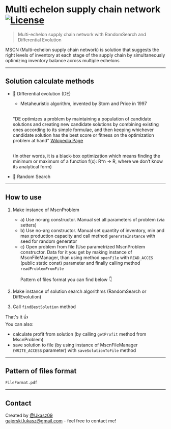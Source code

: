 # Multi echelon supply chain network [![License](http://img.shields.io/:license-mit-blue.svg?style=flat-square)](https://choosealicense.com/licenses/mit/)
 
 >Multi-echelon supply chain network with RandomSearch and Differential Evolution </br>
 
 MSCN (Multi-echelon supply chain network) is solution that suggests the right levels of inventory at each stage of the supply chain by simultaneously optimizing inventory balance across multiple echelons </br>
 
---
## Solution calculate methods
 - 🔸 Differential evolution (DE) </br>
   - Metaheuristic algorithm, invented by Storn and Price in 1997 </br></br>
   
   "DE optimizes a problem by maintaining a population of candidate solutions and creating new candidate solutions by combining existing ones according to its simple formulae, and then keeping whichever candidate solution has the best score or fitness on the optimization problem at hand" [Wikipedia Page](https://en.wikipedia.org/wiki/Differential_evolution) </br></br>
   
   (In other words, it is a black-box optimization which means finding the minimum or maximum of a function f(x): R^n → R, where we don’t know its analytical form) </br>
 - 🔸 Random Search </br>
 
 ---
  ## How to use 
 1. Make instance of MscnProblem
    - a) Use no-arg constructor. Manual set all parameters of problem (via setters)
    - b) Use no-arg constructor. Manual set quantity of inventory, min and max production capacity and call method ```generateInstance``` with seed for random generator
    - c) Open problem from file (Use parametrized MscnProblem constructor. Data for it you get by making instance of MscnFileManager, than using method ```openFile``` with ```READ_ACCES``` (public static const) parameter and finally calling method ```readProblemFromFile```
    </br></br>
    Pattern of files format you can find below 👇 </br>
    
2. Make instance of solution search algorithms (RandomSearch or DiffEvolution)
3. Call ```findBestSolution``` method 

That's it 👍 </br>
You can also:
- calculate profit from solution (by calling  ```getProfit``` method from MscnProblem) 
- save solution to file (by using instance of MscnFileManager (```WRITE_ACCESS``` parameter) with ```saveSolutionToFile``` method

---
##  Pattern of files format
```FileFormat.pdf``` 
 
---
## Contact
Created by [@Ukasz09](https://github.com/Ukasz09) <br/>
gajerski.lukasz@gmail.com - feel free to contact me!

